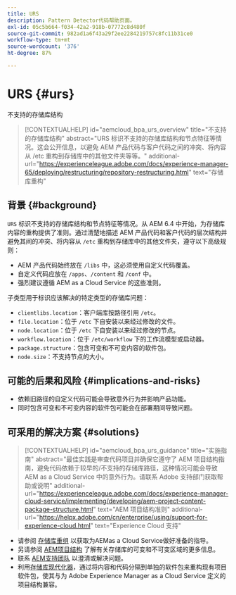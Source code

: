 ```yaml
---
title: URS
description: Pattern Detector代码帮助页面。
exl-id: 05c5b664-f034-42a2-918b-07772c8d480f
source-git-commit: 982ad1a6f43a29f2ee2284219757c8fc11b31ce0
workflow-type: tm+mt
source-wordcount: '376'
ht-degree: 87%

---
```


# URS {#urs}

不支持的存储库结构

>[!CONTEXTUALHELP]
>id="aemcloud_bpa_urs_overview"
>title="不支持的存储库结构"
>abstract="URS 标识不支持的存储库结构和节点特征等情况。这会公开信息，以避免 AEM 产品代码与客户代码之间的冲突、将内容从 /etc 重构到存储库中的其他文件夹等等。"
>additional-url="https://experienceleague.adobe.com/docs/experience-manager-65/deploying/restructuring/repository-restructuring.html" text="存储库重构"

## 背景 {#background}

`URS` 标识不支持的存储库结构和节点特征等情况。从 AEM 6.4 中开始，为存储库内容的重构提供了准则。通过清楚地描述 AEM 产品代码和客户代码的层次结构并避免其间的冲突、将内容从 `/etc` 重构到存储库中的其他文件夹，遵守以下高级规则：

* AEM 产品代码始终放在 `/libs` 中，这必须使用自定义代码覆盖。
* 自定义代码应放在 `/apps`、`/content` 和 `/conf` 中。
* 强烈建议遵循 AEM as a Cloud Service 的这些准则。

子类型用于标识应该解决的特定类型的存储库问题：
* `clientlibs.location`：客户端库按路径引用 `/etc`。
* `file.location`：位于 `/etc` 下自安装以来经过修改的文件。
* `node.location`：位于 `/etc` 下自安装以来经过修改的节点。
* `workflow.location`：位于 `/etc/workflow` 下的工作流模型或启动器。
* `package.structure`：包含可变和不可变内容的软件包。
* `node.size`：不支持节点的大小。

## 可能的后果和风险 {#implications-and-risks}

* 依赖旧路径的自定义代码可能会导致意外行为并影响产品功能。
* 同时包含可变和不可变内容的软件包可能会在部署期间导致问题。

## 可采用的解决方案 {#solutions}

>[!CONTEXTUALHELP]
>id="aemcloud_bpa_urs_guidance"
>title="实施指南"
>abstract="最佳实践是审查代码项目并确保它遵守了 AEM 项目结构指南，避免代码依赖于较早的/不支持的存储库路径，这种情况可能会导致 AEM as a Cloud Service 中的意外行为。请联系 Adobe 支持部门获取帮助或说明"
>additional-url="https://experienceleague.adobe.com/docs/experience-manager-cloud-service/implementing/developing/aem-project-content-package-structure.html" text="AEM 项目结构准则"
>additional-url="https://helpx.adobe.com/cn/enterprise/using/support-for-experience-cloud.html" text="Experience Cloud 支持"

* 请参阅 [存储库重组](https://experienceleague.adobe.com/docs/experience-manager-65/deploying/restructuring/repository-restructuring.html) 以获取为AEMas a Cloud Service做好准备的指导。
* 另请参阅 [AEM项目结构](https://experienceleague.adobe.com/docs/experience-manager-cloud-service/implementing/developing/aem-project-content-package-structure.html) 了解有关存储库的可变和不可变区域的更多信息。
* 联系 [AEM支持团队](https://helpx.adobe.com/cn/enterprise/using/support-for-experience-cloud.html) 以澄清或解决问题。
* 利用[存储库现代化器](https://experienceleague.adobe.com/docs/experience-manager-cloud-service/moving/refactoring-tools/repo-modernizer.html#refactoring-tools)，通过将内容和代码分隔到单独的软件包来重构现有项目软件包，使其与为 Adobe Experience Manager as a Cloud Service 定义的项目结构兼容。
